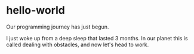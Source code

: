# hello-world
Our programming journey has just begun.

I just woke up from a deep sleep that lasted 3 months.
In our planet this is called dealing with obstacles, and now let's head to work.

